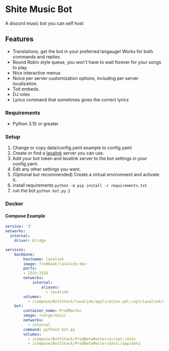 # Shite Music Bot
A discord music bot you can self host


## Features

- Translations, get the bot in your preferred langauge! Works for both commands and replies.
- Round Robin style queue, you won't have to wait forever for your songs to play.
- Nice interactive menus
- Noice per server customization options, including per server localization.
- Toit embeds.
- DJ roles
- Lyrics command that sometimes gives the correct lyrics

### Requirements
- Python 3.10 or greater

### Setup

1. Change or copy data/config.yaml.example to config.yaml
2. Create or find a [lavalink](https://github.com/Freyacodes/Lavalink) server you can use.
3. Add your bot token and lavalink server to the bot settings in your config.yaml.
4. Edit any other settings you want.
5. (Optional but recommended) Create a virtual environment and activate it.
6. install requirements `python -m pip install -r requirements.txt`
7. run the bot `python bot.py` :)

### Docker

#### Compose Example

````yaml
version: '3'
networks:
  internal:
    driver: bridge

services:
    backbone:
        hostname: lavalink
        image: fredboat/lavalink:dev
        ports:
        - 2333:2333
        networks:
            internal:
                aliases:
                  - lavalink
        volumes:
          - /compose/BottStack/lavalink/application.yml:/opt/Lavalink/application.yml
    bot:
        container_name: ProdMaster
        image: rnorge/music
        networks:
          - internal
        command: python3 bot.py
        volumes:
          - /compose/BottStack/ProdBetaMaster/script:/diks
          - /compose/BottStack/ProdBetaMaster/data:/app/data
````
